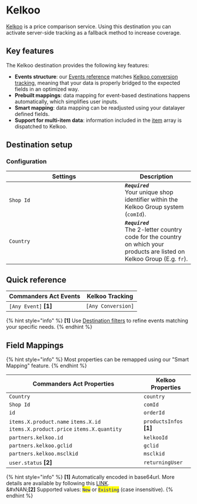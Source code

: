 # Kelkoo

[Kelkoo](https://www.kelkoo.com) is a price comparison service. Using this destination you can activate server-side tracking as a fallback method to increase coverage.

## Key features

The Kelkoo destination provides the following key features:

* **Events structure**: our [Events reference](https://doc.commandersact.com/developers/tracking/events-reference) matches [Kelkoo conversion tracking](https://developers.kelkoogroup.com/app/documentation/navigate/_merchant/salesTrackingWS/_/_Installation_Advanced/ServerToServer), meaning that your data is properly bridged to the expected fields in an optimized way.
* **Prebuilt mappings**: data mapping for event-based destinations happens automatically, which simplifies user inputs.
* **Smart mapping**: data mapping can be readjusted using your datalayer defined fields.
* **Support for multi-item data**: information included in the [item](https://doc.commandersact.com/developers/tracking/events-reference#item) array is dispatched to Kelkoo.

## Destination setup

### Configuration

<table><thead><tr><th width="300">Settings</th><th>Description</th></tr></thead><tbody><tr><td><code>Shop Id</code></td><td><em><strong><code>Required</code></strong></em>  <br>Your unique shop identifier within the Kelkoo Group system (<code>comId</code>).</td></tr><tr><td><code>Country</code></td><td><em><strong><code>Required</code></strong></em>  <br>The 2-letter country code for the country on which your products are listed on Kelkoo Group (E.g. <code>fr</code>).</td></tr></tbody></table>

## Quick reference

| Commanders Act Events  | Kelkoo Tracking    |
| ---------------------- | ------------------ |
| `[Any Event]` **\[1]** | `[Any Conversion]` |

{% hint style="info" %}
**\[1]** Use [Destination filters](https://doc.commandersact.com/features/destinations/destination-filters) to refine events matching your specific needs.
{% endhint %}

## Field Mappings

{% hint style="info" %}
Most properties can be remapped using our "Smart Mapping" feature.
{% endhint %}

<table><thead><tr><th width="351.29729729729735">Commanders Act Properties</th><th>Kelkoo Properties</th></tr></thead><tbody><tr><td><code>Country</code></td><td><code>country</code></td></tr><tr><td><code>Shop Id</code></td><td><code>comId</code></td></tr><tr><td><code>id</code></td><td><code>orderId</code></td></tr><tr><td><code>items.X.product.name</code> <code>items.X.id</code> <code>items.X.product.price</code>  <code>items.X.quantity</code> </td><td><code>productsInfos</code> <strong>[1]</strong></td></tr><tr><td><code>partners.kelkoo.id</code></td><td><code>kelkooId</code></td></tr><tr><td><code>partners.kelkoo.gclid</code></td><td><code>gclid</code></td></tr><tr><td><code>partners.kelkoo.msclkid</code></td><td><code>msclkid</code></td></tr><tr><td><code>user.status</code> <strong>[2]</strong></td><td><code>returningUser</code></td></tr></tbody></table>

{% hint style="info" %}
**\[1]** Automatically encoded in base64url. More details are available by following this [LINK](https://developers.kelkoogroup.com/app/documentation/navigate/_merchant/salesTrackingWS/_/_Installation_Advanced/ServerToServer).\
&#xNAN;**\[2]** Supported values: <mark style="color:blue;">`New`</mark> or <mark style="color:blue;">`Existing`</mark> (case insensitive).
{% endhint %}
